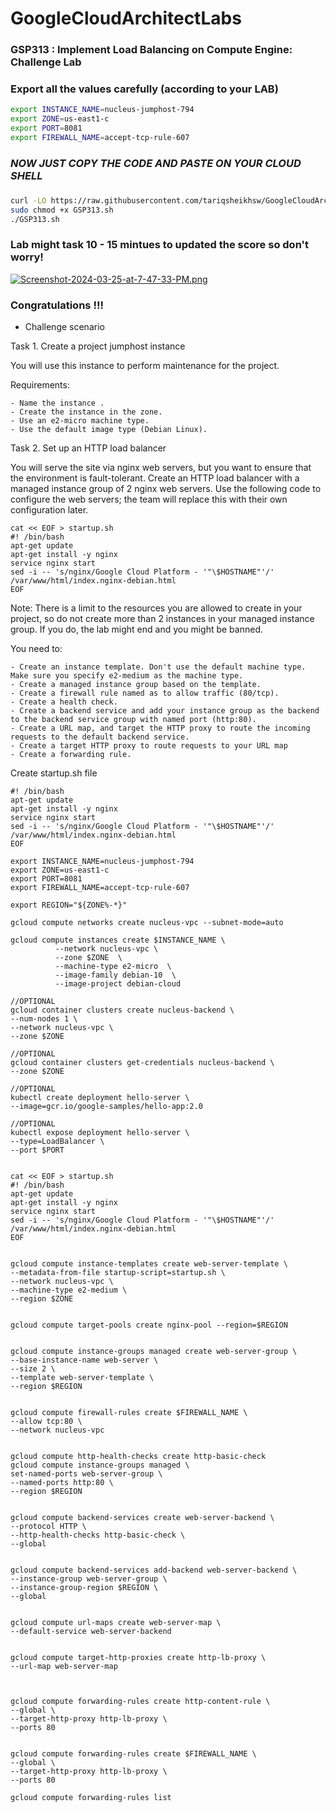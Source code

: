 # GoogleCloudArchitectLabs

### GSP313 : Implement Load Balancing on Compute Engine: Challenge Lab

### Export all the values carefully (according to your LAB)

```bash
export INSTANCE_NAME=nucleus-jumphost-794  
export ZONE=us-east1-c  
export PORT=8081  
export FIREWALL_NAME=accept-tcp-rule-607 
```
###
###

### ***NOW JUST COPY THE CODE AND PASTE ON YOUR CLOUD SHELL***
###
###

```bash 
curl -LO https://raw.githubusercontent.com/tariqsheikhsw/GoogleCloudArchitectLabs/main/Solutions/GSP313.sh
sudo chmod +x GSP313.sh
./GSP313.sh
```

### Lab might task 10 - 15 mintues to updated the score so don't worry!

[![Screenshot-2024-03-25-at-7-47-33-PM.png](https://i.postimg.cc/Vk2hdZfK/Screenshot-2024-03-25-at-7-47-33-PM.png)](https://postimg.cc/zyS7QjRh)


### Congratulations !!!

- Challenge scenario

Task 1. Create a project jumphost instance

You will use this instance to perform maintenance for the project.

Requirements:

    - Name the instance .
    - Create the instance in the zone.
    - Use an e2-micro machine type.
    - Use the default image type (Debian Linux).


Task 2. Set up an HTTP load balancer

You will serve the site via nginx web servers, but you want to ensure that the environment is fault-tolerant. Create an HTTP load balancer with a managed instance group of 2 nginx web servers. Use the following code to configure the web servers; the team will replace this with their own configuration later.

```
cat << EOF > startup.sh
#! /bin/bash
apt-get update
apt-get install -y nginx
service nginx start
sed -i -- 's/nginx/Google Cloud Platform - '"\$HOSTNAME"'/' /var/www/html/index.nginx-debian.html
EOF
```

Note: There is a limit to the resources you are allowed to create in your project, so do not create more than 2 instances in your managed instance group. If you do, the lab might end and you might be banned. 

You need to:

    - Create an instance template. Don't use the default machine type. Make sure you specify e2-medium as the machine type.
    - Create a managed instance group based on the template.
    - Create a firewall rule named as to allow traffic (80/tcp).
    - Create a health check.
    - Create a backend service and add your instance group as the backend to the backend service group with named port (http:80).
    - Create a URL map, and target the HTTP proxy to route the incoming requests to the default backend service.
    - Create a target HTTP proxy to route requests to your URL map
    - Create a forwarding rule.

Create startup.sh file

```
#! /bin/bash
apt-get update
apt-get install -y nginx
service nginx start
sed -i -- 's/nginx/Google Cloud Platform - '"\$HOSTNAME"'/' /var/www/html/index.nginx-debian.html
EOF
```


```
export INSTANCE_NAME=nucleus-jumphost-794  
export ZONE=us-east1-c  
export PORT=8081  
export FIREWALL_NAME=accept-tcp-rule-607  
```


```
export REGION="${ZONE%-*}"
```

```
gcloud compute networks create nucleus-vpc --subnet-mode=auto

gcloud compute instances create $INSTANCE_NAME \
          --network nucleus-vpc \
          --zone $ZONE  \
          --machine-type e2-micro  \
          --image-family debian-10  \
          --image-project debian-cloud 

//OPTIONAL
gcloud container clusters create nucleus-backend \
--num-nodes 1 \
--network nucleus-vpc \
--zone $ZONE
 
//OPTIONAL
gcloud container clusters get-credentials nucleus-backend \
--zone $ZONE
 
//OPTIONAL 
kubectl create deployment hello-server \
--image=gcr.io/google-samples/hello-app:2.0

//OPTIONAL  
kubectl expose deployment hello-server \
--type=LoadBalancer \
--port $PORT
 
  
cat << EOF > startup.sh
#! /bin/bash
apt-get update
apt-get install -y nginx
service nginx start
sed -i -- 's/nginx/Google Cloud Platform - '"\$HOSTNAME"'/' /var/www/html/index.nginx-debian.html
EOF

 
gcloud compute instance-templates create web-server-template \
--metadata-from-file startup-script=startup.sh \
--network nucleus-vpc \
--machine-type e2-medium \
--region $ZONE
 
 
gcloud compute target-pools create nginx-pool --region=$REGION
 
 
gcloud compute instance-groups managed create web-server-group \
--base-instance-name web-server \
--size 2 \
--template web-server-template \
--region $REGION
 
 
gcloud compute firewall-rules create $FIREWALL_NAME \
--allow tcp:80 \
--network nucleus-vpc
 
 
gcloud compute http-health-checks create http-basic-check
gcloud compute instance-groups managed \
set-named-ports web-server-group \
--named-ports http:80 \
--region $REGION
 
 
gcloud compute backend-services create web-server-backend \
--protocol HTTP \
--http-health-checks http-basic-check \
--global
 
 
gcloud compute backend-services add-backend web-server-backend \
--instance-group web-server-group \
--instance-group-region $REGION \
--global
 
 
gcloud compute url-maps create web-server-map \
--default-service web-server-backend
 
 
gcloud compute target-http-proxies create http-lb-proxy \
--url-map web-server-map
 
 
 
gcloud compute forwarding-rules create http-content-rule \
--global \
--target-http-proxy http-lb-proxy \
--ports 80
 
 
gcloud compute forwarding-rules create $FIREWALL_NAME \
--global \
--target-http-proxy http-lb-proxy \
--ports 80

gcloud compute forwarding-rules list
```










